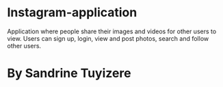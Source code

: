 # Instagram-application

Application  where people share their images and videos for other users to view. Users can sign up, login, view and post photos, search and follow other users.

# By Sandrine Tuyizere